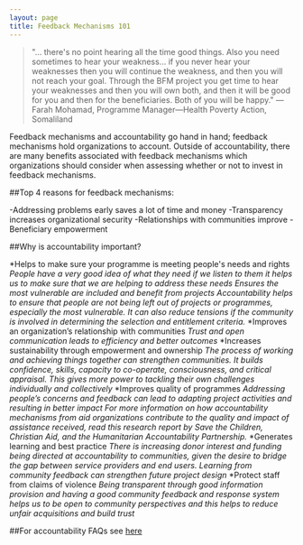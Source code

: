 ```yaml
---
layout: page
title: Feedback Mechanisms 101
---
```


 >"... there's no point hearing all the time good things. Also you need sometimes to hear your weakness... if you never hear your weaknesses then you will continue the weakness, and then you will not reach your goal. Through the BFM project you get time to hear  your weaknesses and then you will own both, and then it will be good for you and then for the beneficiaries.  Both of you will be happy."
 &mdash;Farah Mohamad, Programme Manager&mdash;Health Poverty Action, Somaliland

Feedback mechanisms and accountability go hand in hand; feedback mechanisms hold organizations to account. Outside of accountability, there are many benefits associated with feedback mechanisms which organizations should consider when assessing whether or not to invest in feedback mechanisms.

##Top 4 reasons for feedback mechanisms:

-Addressing problems early saves a lot of time and money
-Transparency increases organizational security
-Relationships with communities improve
-Beneficiary empowerment

##Why is accountability important?

*Helps to make sure your programme is meeting people's needs and rights
*People have a very good idea of what they need if we listen to them it helps us to make sure that we are helping to address these needs*
*Ensures the most vulnerable are included and benefit from projects
*Accountability helps to ensure that people are not being left out of projects or programmes, especially the most vulnerable. It can also reduce tensions if the community is involved in determining the selection and entitlement criteria.**
*Improves an organization’s relationship with communities
*Trust and open communication leads to efficiency and better outcomes*
*Increases sustainability through empowerment and ownership
*The process of working and achieving things together can strengthen communities. It builds confidence, skills, capacity to co-operate, consciousness, and critical appraisal. This gives more power to tackling their own challenges individually and collectively*
*Improves quality of programmes
*Addressing people’s concerns and feedback can lead to adapting project activities and resulting in better impact
For more information on how accountability mechanisms from aid organizations contribute to the quality and impact of assistance received, read this research report by Save the Children, Christian Aid, and the Humanitarian Accountability Partnership.*
*Generates learning and best practice
*There is increasing donor interest and funding being directed at accountability to communities, given the desire to bridge the gap between service providers and end users. Learning from community feedback can strengthen future project design*
*Protect staff from claims of violence
*Being transparent through good information provision and having a good community feedback and response system helps us to be open to community perspectives and this helps to reduce unfair acquisitions and build trust*


##For accountability FAQs see [here]({{site.baseurl}}/public/files/A2CFAQ.pdf)
